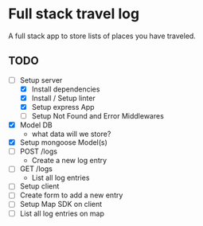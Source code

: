 # Full stack travel log

A full stack app to store lists of places you have traveled.

## TODO

- [ ] Setup server
  - [x] Install dependencies
  - [x] Install / Setup linter
  - [x] Setup express App
  - [ ] Setup Not Found and Error Middlewares
- [x] Model DB
  - what data will we store?
- [x] Setup mongoose Model(s)
- [ ] POST /logs
  - Create a new log entry
- [ ] GET /logs
  - List all log entries
- [ ] Setup client
- [ ] Create form to add a new entry
- [ ] Setup Map SDK on client
- [ ] List all log entries on map
